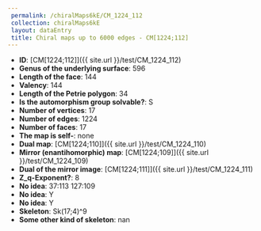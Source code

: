```yaml
--- 
 permalink: /chiralMaps6kE/CM_1224_112 
 collection: chiralMaps6kE
 layout: dataEntry
 title: Chiral maps up to 6000 edges - CM[1224;112]
---
```


- **ID**: [CM[1224;112]]({{ site.url }}/test/CM_1224_112)
- **Genus of the underlying surface**: 596
- **Length of the face**: 144
- **Valency**: 144
- **Length of the Petrie polygon**: 34
- **Is the automorphism group solvable?**: S
- **Number of vertices**: 17
- **Number of edges**: 1224
- **Number of faces**: 17
- **The map is self-**: none
- **Dual map**: [CM[1224;110]]({{ site.url }}/test/CM_1224_110)
- **Mirror (enantihomorphic) map**: [CM[1224;109]]({{ site.url }}/test/CM_1224_109)
- **Dual of the mirror image**: [CM[1224;111]]({{ site.url }}/test/CM_1224_111)
- **Z_q-Exponent?**: 8
- **No idea**:  37:113 127:109
- **No idea**: Y
- **No idea**: Y
- **Skeleton**: Sk(17;4)^9
- **Some other kind of skeleton**: nan
